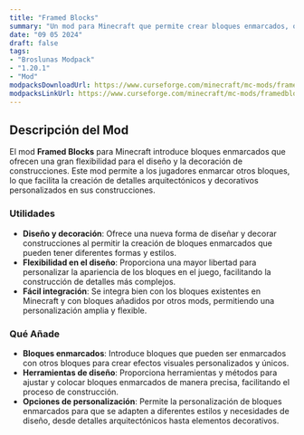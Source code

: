 ```yaml
---
title: "Framed Blocks"
summary: "Un mod para Minecraft que permite crear bloques enmarcados, ofreciendo una mayor flexibilidad en el diseño y decoración de construcciones."
date: "09 05 2024"
draft: false
tags:
- "Broslunas Modpack"
- "1.20.1"
- "Mod"
modpacksDownloadUrl: https://www.curseforge.com/minecraft/mc-mods/framedblocks/files/all?page=1&pageSize=20&version=1.20.1&gameVersionTypeId=1
modpacksLinkUrl: https://www.curseforge.com/minecraft/mc-mods/framedblocks
---
```

## Descripción del Mod

El mod **Framed Blocks** para Minecraft introduce bloques enmarcados que ofrecen una gran flexibilidad para el diseño y la decoración de construcciones. Este mod permite a los jugadores enmarcar otros bloques, lo que facilita la creación de detalles arquitectónicos y decorativos personalizados en sus construcciones.

### Utilidades

- **Diseño y decoración**: Ofrece una nueva forma de diseñar y decorar construcciones al permitir la creación de bloques enmarcados que pueden tener diferentes formas y estilos.
- **Flexibilidad en el diseño**: Proporciona una mayor libertad para personalizar la apariencia de los bloques en el juego, facilitando la construcción de detalles más complejos.
- **Fácil integración**: Se integra bien con los bloques existentes en Minecraft y con bloques añadidos por otros mods, permitiendo una personalización amplia y flexible.

### Qué Añade

- **Bloques enmarcados**: Introduce bloques que pueden ser enmarcados con otros bloques para crear efectos visuales personalizados y únicos.
- **Herramientas de diseño**: Proporciona herramientas y métodos para ajustar y colocar bloques enmarcados de manera precisa, facilitando el proceso de construcción.
- **Opciones de personalización**: Permite la personalización de bloques enmarcados para que se adapten a diferentes estilos y necesidades de diseño, desde detalles arquitectónicos hasta elementos decorativos.

